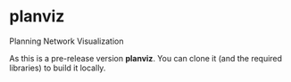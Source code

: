 # planviz

Planning Network Visualization

As this is a pre-release version **planviz**. You can clone
it (and the required libraries) to build it locally.

<svg xmlns="http://www.w3.org/2000/svg" xmlns:xlink="http://www.w3.org/1999/xlink"  id="bigplan" viewBox="0 0 305 290" style="top:0px;left:0px;" width="470.12068965517244" height="447" data-reactid=".2">
<style type="text/css">
<![CDATA[
/* Copyright (c) 2016 Dynamic Object Language Labs Inc.

   This software is licensed under the terms of the
   Apache License, Version 2.0 which can be found in
   the file LICENSE at the root of this distribution.
*/

svg, g, rect, circle, text, symbol, use {
    pointer-events: all;
}

.plain {
    fill: none;
    stroke: black;
    stroke-width: 1px;
}

#arrowhead {
    fill: #444;
}

#arrowlight {
    fill: lightblue;
}

#arrow {
    /* fill: #555; */
    fill: rgba(100,100,100,0.9);
}

#arrow-long {
    /* fill: #888; */
    fill: rgba(150,150,150,0.9);
}

#arrow-very-long {
    /* fill: #ccc; */
    fill: rgba(200,200,200,0.9);
}

#choicehem > circle {
    fill: blue;
}

.outline {
    fill: none;
    stroke: green;
    stroke-width: 1px;
}

.planview {
    fill: rgba(0,0,255,0.2);
    stroke: none;
}


.activity-normal, .null-activity-normal, .parallel-edge-normal {
    fill: none;
    stroke: #444;
    stroke-width: 3.0px;
}

.choice-edge-normal {
    fill: none;
    stroke: #888;
    stroke-width: 3.0px;
}

.target-unselected {
    fill: none;
}

.node .target-unselected {
    stroke: none;
}

.node .target-selected {
    opacity: 0.67;
    fill: yellow;
}

.node:hover .target-selected, .node:hover .target-unselected {
                                  opacity: 0.67;
                                  fill: Fuchsia;
                              }

.edge .target {
    fill-opacity: 0.67;
    opacity: 0.67;
    stroke-width: 8px;
}

.edge .target-unselected {
    fill-opacity: 0.67;
    opacity: 0.67;
    stroke: none;
    stroke-width: 8px;
}

.edge .target-selected {
    fill-opacity: 0.67;
    opacity: 0.67;
    stroke: yellow;
    stroke-width: 8px;
}

.edge:hover .target-selected, .edge:hover .target-unselected {
                                  stroke: Fuchsia;
                                  stroke-width: 8px;
                              }

.activity-active, .null-activity-active, .activity-started, .null-activity-started, .choice-edge-active, .parallel-edge-active, .choice-edge-started, .parallel-edge-started {
    fill: none;
    stroke: blue;
    stroke-width: 3.0px;
}

.activity-finished, .null-activity-finished, .choice-edge-finished, .parallel-edge-finished {
    fill: none;
    stroke: #00ff00;
    stroke-width: 3.0px;
}

.activity-negotiation, .null-activity-negotiation, .activity-start, .null-activity-start, .choice-edge-negotiation, .parallel-edge-negotiation  {
    fill: none;
    stroke: orange;
    stroke-width: 3.0px;
}

.activity-best, .null-activity-best, .choice-edge-best, .parallel-edge-best {
    fill: none;
    stroke: magenta;
    stroke-width: 3.0px;
}

.activity-impossible, .null-activity-impossible, .choice-edge-impossible, .parallel-edge-impossible  {
    fill: none;
    stroke: grey;
    stroke-width: 3.0px;
}

.activity-failed, .null-activity-failed, .choice-edge-failed, .parallel-edge-failed  {
    fill: none;
    stroke: red;
    stroke-width: 3.0px;
}


.edge-vedge {
    fill: none;
    stroke: yellow;
    stroke-width: 3.0px;
}

.virtual-normal {
    fill: none;
    stroke: #eee;
    stroke-width: 3.0px;
}

.temporal-constraint-normal {
    fill: none;
    stroke-dasharray: 2 2;
    stroke: rgba(100,100,100,0.5);
    stroke-width: 3.0px;
}

.temporal-constraint-normal-long {
    fill: none;
    stroke-dasharray: 3 3;
    stroke: rgba(150,150,150,0.5);
    stroke-width: 3.0px;
}

.temporal-constraint-normal-very-long {
    fill: none;
    stroke-dasharray: 4 4;
    stroke: rgba(200,200,200,0.5);
    stroke-width: 1px;
}

.parallel-normal, .choice-normal, .state-normal {
    /* fill: #0099cc; */
    fill: white;
    stroke: #006699;
    stroke-width: 3px;
}

.parallel-best, .choice-best, .state-best {
    fill: magenta;
    stroke: #006699;
    stroke-width: 3px;
}

.parallel-impossible, .choice-impossible, .state-impossible {
    fill: silver;
    stroke: #006699;
    stroke-width: 3px;
}

.parallel-reached, .choice-reached, .state-reached {
    fill: #00ff00;
    stroke: #006699;
    stroke-width: 3px;
}

.parallel-failed, .choice-failed, .state-failed {
    fill: #ff0000;
    stroke: #006699;
    stroke-width: 3px;
}

/* typically :started is not used for TPN nodes */
.parallel-started, .choice-started, .state-started {
    fill: blue;
    stroke: #006699;
    stroke-width: 3px;
}

.hem-normal {
    fill: white;
    stroke: Chocolate;
    stroke-width: 3.0px;
}

.hem-reached {
    fill: #00ff00;
    stroke: Chocolate;
    stroke-width: 3.0px;
}

.hem-best {
    fill: magenta;
    stroke: Chocolate;
    stroke-width: 3.0px;
}

.hem-impossible {
    fill: silver;
    stroke: Chocolate;
    stroke-width: 3.0px;
}

.hem-reached {
    fill: #00ff00;
    stroke: Chocolate;
    stroke-width: 3.0px;
}

.hem-failed {
    fill: red;
    stroke: Chocolate;
    stroke-width: 3.0px;
}

.hem-started {
    /* fill: #0099cc; */
    fill: blue;
    stroke: Chocolate;
    stroke-width: 3.0px;
}

.active, .started {
    fill: blue;
    stroke: #006699;
    stroke-width: 4px;
}

.best {
    fill: magenta;
    stroke: #006699;
    stroke-width: 4px;
}

.negotiation, .start  {
    fill: orange;
    stroke: #006699;
    stroke-width: 4px;
}

.impossible {
    fill: grey;
    stroke: #006699;
    stroke-width: 4px;
}

.failed {
    fill: red;
    stroke: #006699;
    stroke-width: 4px;
}

.state-virtual-normal {
    fill: #eee;
    stroke: lightgray;
    stroke-width: 4px;
}

.normal-probability {
    fill: #0099cc;
    stroke: #006699;
    stroke-width: 4px;
}

.active-probability, .started-probability {
    fill: blue;
    stroke: #006699;
    stroke-width: 4px;
}

.reached-probability {
    fill: #00ff00;
    stroke: #006699;
    stroke-width: 4px;
}

.best-probability {
    fill: magenta;
    stroke: #006699;
    stroke-width: 4px;
}

.negotiation-probability, .start-probability  {
    fill: orange;
    stroke: #006699;
    stroke-width: 4px;
}

.impossible-probability {
    fill: grey;
    stroke: #006699;
    stroke-width: 4px;
}

.failed-probability {
    fill: red;
    stroke: #006699;
    stroke-width: 4px;
}

.parallel {
    stroke: black;
    stroke-width: 3px;
}

.choice {
    fill: none;
    stroke: black;
    /* stroke-width: 1.5px; */
    stroke-width: 3px;
}

.unchoice {
    fill: none;
    stroke: #555;
    stroke-width: 2.2px;
}

text {
    font-size: 9px;
    font-family: Roboto Condensed, Liberation Sans Narrow, Nimbus Sans Condensed,  Helvetica Narrow, Helvetica, Verdana, Arial, sans-serif;
    pointer-events: none;
    text-shadow: 0.16em 0.16em 0.10em white, -0.16em -0.16em 0.10em white, -0.16em 0.16em 0.10em white, 0.16em -0.16em 0.10em white;
}

text.node-label {
    font-size: 7px;
    fill: DarkSlateGrey;
}

.show, .node:hover .node-tooltip, .edge:hover .edge-tooltip {
                                      fill-opacity: 1.0;
                                      opacity: 1.0;
                                  }

.hide {
    opacity: 0.0;
    fill-opacity: 0.0;
}

.node {
}

.edge {
}

.node-tooltip, .edge-tooltip {
    transition: opacity 0.5s ease;
}
.node-tooltip rect, .edge-tooltip rect {
    fill: Cornsilk;
    stroke: Chocolate;
    stroke-width: 1.0px;
}

]]>
</style>
<defs data-reactid=".2.0">
<g id="state" data-reactid=".2.0.0">
<circle r="10" class="node" data-reactid=".2.0.0.0">
</circle>
</g>
<g id="parallel" data-reactid=".2.0.1">
<circle r="10" class="node" data-reactid=".2.0.1.0">
</circle>
<path d="M-5 -7L-5 7M5 7L5 -7" class="parallel" data-reactid=".2.0.1.1">
</path>
</g>
<g id="choice" data-reactid=".2.0.2">
<circle r="10" class="node" data-reactid=".2.0.2.0">
</circle>
<circle r="5" class="choice" data-reactid=".2.0.2.1">
</circle>
</g>
<g id="unchoice" data-reactid=".2.0.3">
<circle r="10" class="node" data-reactid=".2.0.3.0">
</circle>
<path d="M-4.719484489288494 2.7247956403269757L-4.719484489288494 -2.7247956403269757L0 -5.4495912806539515L4.719484489288494 -2.7247956403269757L4.719484489288494 2.7247956403269757L0 5.4495912806539515Z" class="unchoice" data-reactid=".2.0.3.1">
</path>
</g>
<g id="hem" data-reactid=".2.0.4">
<rect x="-40" y="-20" rx="3" ry="3" width="80" height="40" class="hem" data-reactid=".2.0.4.0">
</rect>
</g>
<g id="markers" data-reactid=".2.0.5">
<marker id="arrowhead" orient="auto" markerHeight="4" markerWidth="4" refY="0" refX="17" viewBox="0 -5 10 10">
<path d="M0,-5L10,0L0,5">
</path>
</marker>

<marker id="choicehem" orient="auto" markerHeight="5" markerWidth="5" refY="0" refX="-70" viewBox="-5 -5 10 10">
<circle r="5">
</circle>
</marker>

<marker id="arrowhem" orient="auto" markerHeight="5" markerWidth="5" refY="0" refX="5" viewBox="0 -5 10 10">
<path d="M0,-5L10,0L0,5">
</path>
</marker>

<marker id="arrowlight" orient="auto" markerHeight="4" markerWidth="4" refY="0" refX="19" viewBox="0 -5 10 10">
<path d="M0,-5L10,0L0,5">
</path>
</marker>

<marker id="arrow" orient="auto" markerHeight="3" markerWidth="3" refY="-2" refX="22" viewBox="0 -5 10 10">
<path d="M0,-5L10,-1L1,5">
</path>
</marker>

<marker id="arrow-long" orient="auto" markerHeight="3.5" markerWidth="3.5" refY="-0.5" refX="20" viewBox="0 -5 10 10">
<path d="M0,-5L10,0L0,5">
</path>
</marker>

<marker id="arrow-very-long" orient="auto" markerHeight="8" markerWidth="8" refY="0" refX="24" viewBox="0 -5 10 10">
<path d="M0,-5L10,0L0,5">
</path>
</marker>

</g>
</defs>
<g id="planviz" data-reactid=".2.1">
<g data-reactid=".2.1.$=2rmq-net-24567">
<g data-reactid=".2.1.$=2rmq-net-24567.$=2rmq-net-24567=2net-24567">
<g class="edge" data-reactid=".2.1.$=2rmq-net-24567.$=2rmq-net-24567=2net-24567.$=2rmq-net-24567=2act-24565">
<path marker-end="url(#arrowhead)" d="M25 105L75 130" class="null-activity-finished" data-reactid=".2.1.$=2rmq-net-24567.$=2rmq-net-24567=2net-24567.$=2rmq-net-24567=2act-24565.2">
</path>
<g class="edge-tooltip hide" data-reactid=".2.1.$=2rmq-net-24567.$=2rmq-net-24567=2net-24567.$=2rmq-net-24567=2act-24565.3:0">
<rect x="10" y="90.5" rx="3" ry="3" width="80" height="15" data-reactid=".2.1.$=2rmq-net-24567.$=2rmq-net-24567=2net-24567.$=2rmq-net-24567=2act-24565.3:0.0">
</rect>
<text x="14" y="100.5" data-reactid=".2.1.$=2rmq-net-24567.$=2rmq-net-24567=2net-24567.$=2rmq-net-24567=2act-24565.3:0.1">
act-24565 finished</text>
</g>
</g>
<g class="edge" data-reactid=".2.1.$=2rmq-net-24567.$=2rmq-net-24567=2net-24567.$=2rmq-net-24567=2act-24559">
<path d="M75 130L180 130" class="target-unselected" data-reactid=".2.1.$=2rmq-net-24567.$=2rmq-net-24567=2net-24567.$=2rmq-net-24567=2act-24559.0">
</path>
<path marker-end="url(#arrowhead)" d="M75 130L180 130" class="activity-active" data-reactid=".2.1.$=2rmq-net-24567.$=2rmq-net-24567=2net-24567.$=2rmq-net-24567=2act-24559.1">
</path>
<g class="edge-tooltip hide" data-reactid=".2.1.$=2rmq-net-24567.$=2rmq-net-24567=2net-24567.$=2rmq-net-24567=2act-24559.2:0">
<rect x="91.5" y="135" rx="3" ry="3" width="72" height="15" data-reactid=".2.1.$=2rmq-net-24567.$=2rmq-net-24567=2net-24567.$=2rmq-net-24567=2act-24559.2:0.0">
</rect>
<text x="95.5" y="145" data-reactid=".2.1.$=2rmq-net-24567.$=2rmq-net-24567=2net-24567.$=2rmq-net-24567=2act-24559.2:0.1">
act-24559 active</text>
</g>
</g>
<g class="edge" data-reactid=".2.1.$=2rmq-net-24567.$=2rmq-net-24567=2net-24567.$=2rmq-net-24567=2act-24566">
<path marker-end="url(#arrowhead)" d="M180 130L230 105" class="null-activity-normal" data-reactid=".2.1.$=2rmq-net-24567.$=2rmq-net-24567=2net-24567.$=2rmq-net-24567=2act-24566.2">
</path>
<g class="edge-tooltip hide" data-reactid=".2.1.$=2rmq-net-24567.$=2rmq-net-24567=2net-24567.$=2rmq-net-24567=2act-24566.3:0">
<rect x="169" y="90.5" rx="3" ry="3" width="72" height="15" data-reactid=".2.1.$=2rmq-net-24567.$=2rmq-net-24567=2net-24567.$=2rmq-net-24567=2act-24566.3:0.0">
</rect>
<text x="173" y="100.5" data-reactid=".2.1.$=2rmq-net-24567.$=2rmq-net-24567=2net-24567.$=2rmq-net-24567=2act-24566.3:0.1">
act-24566 normal</text>
</g>
</g>
<g class="edge" data-reactid=".2.1.$=2rmq-net-24567.$=2rmq-net-24567=2net-24567.$=2rmq-net-24567=2act-24563">
<path marker-end="url(#arrowhead)" d="M25 105L75 80" class="null-activity-normal" data-reactid=".2.1.$=2rmq-net-24567.$=2rmq-net-24567=2net-24567.$=2rmq-net-24567=2act-24563.2">
</path>
<g class="edge-tooltip hide" data-reactid=".2.1.$=2rmq-net-24567.$=2rmq-net-24567=2net-24567.$=2rmq-net-24567=2act-24563.3:0">
<rect x="14" y="65.5" rx="3" ry="3" width="72" height="15" data-reactid=".2.1.$=2rmq-net-24567.$=2rmq-net-24567=2net-24567.$=2rmq-net-24567=2act-24563.3:0.0">
</rect>
<text x="18" y="75.5" data-reactid=".2.1.$=2rmq-net-24567.$=2rmq-net-24567=2net-24567.$=2rmq-net-24567=2act-24563.3:0.1">
act-24563 normal</text>
</g>
</g>
<g class="edge" data-reactid=".2.1.$=2rmq-net-24567.$=2rmq-net-24567=2net-24567.$=2rmq-net-24567=2act-24556">
<path d="M75 80L180 80" class="target-unselected" data-reactid=".2.1.$=2rmq-net-24567.$=2rmq-net-24567=2net-24567.$=2rmq-net-24567=2act-24556.0">
</path>
<path marker-end="url(#arrowhead)" d="M75 80L180 80" class="activity-normal" data-reactid=".2.1.$=2rmq-net-24567.$=2rmq-net-24567=2net-24567.$=2rmq-net-24567=2act-24556.1">
</path>
<g class="edge-tooltip hide" data-reactid=".2.1.$=2rmq-net-24567.$=2rmq-net-24567=2net-24567.$=2rmq-net-24567=2act-24556.2:0">
<rect x="91.5" y="85" rx="3" ry="3" width="72" height="15" data-reactid=".2.1.$=2rmq-net-24567.$=2rmq-net-24567=2net-24567.$=2rmq-net-24567=2act-24556.2:0.0">
</rect>
<text x="95.5" y="95" data-reactid=".2.1.$=2rmq-net-24567.$=2rmq-net-24567=2net-24567.$=2rmq-net-24567=2act-24556.2:0.1">
act-24556 normal</text>
</g>
</g>
<g class="edge" data-reactid=".2.1.$=2rmq-net-24567.$=2rmq-net-24567=2net-24567.$=2rmq-net-24567=2cnstr-24554">
<path marker-end="url(#arrow)" d="M75 80A78.75 78.75 0 0,1 180 80" class="temporal-constraint-normal" data-reactid=".2.1.$=2rmq-net-24567.$=2rmq-net-24567=2net-24567.$=2rmq-net-24567=2cnstr-24554.2">
</path>
<g class="edge-tooltip hide" data-reactid=".2.1.$=2rmq-net-24567.$=2rmq-net-24567=2net-24567.$=2rmq-net-24567=2cnstr-24554.3:0">
<rect x="87.5" y="32.94678440936948" rx="3" ry="3" width="80" height="15" data-reactid=".2.1.$=2rmq-net-24567.$=2rmq-net-24567=2net-24567.$=2rmq-net-24567=2cnstr-24554.3:0.0">
</rect>
<text x="91.5" y="42.94678440936948" data-reactid=".2.1.$=2rmq-net-24567.$=2rmq-net-24567=2net-24567.$=2rmq-net-24567=2cnstr-24554.3:0.1">
cnstr-24554 normal</text>
</g>
</g>
<g class="edge" data-reactid=".2.1.$=2rmq-net-24567.$=2rmq-net-24567=2net-24567.$=2rmq-net-24567=2act-24564">
<path marker-end="url(#arrowhead)" d="M180 80L230 105" class="null-activity-normal" data-reactid=".2.1.$=2rmq-net-24567.$=2rmq-net-24567=2net-24567.$=2rmq-net-24567=2act-24564.2">
</path>
<g class="edge-tooltip hide" data-reactid=".2.1.$=2rmq-net-24567.$=2rmq-net-24567=2net-24567.$=2rmq-net-24567=2act-24564.3:0">
<rect x="169" y="65.5" rx="3" ry="3" width="72" height="15" data-reactid=".2.1.$=2rmq-net-24567.$=2rmq-net-24567=2net-24567.$=2rmq-net-24567=2act-24564.3:0.0">
</rect>
<text x="173" y="75.5" data-reactid=".2.1.$=2rmq-net-24567.$=2rmq-net-24567=2net-24567.$=2rmq-net-24567=2act-24564.3:0.1">
act-24564 normal</text>
</g>
</g>
<g class="node" data-reactid=".2.1.$=2rmq-net-24567.$=2rmq-net-24567=2net-24567.$=2rmq-net-24567=2node-24561">
<circle cx="25" cy="105" r="16" class="target-unselected" data-reactid=".2.1.$=2rmq-net-24567.$=2rmq-net-24567=2net-24567.$=2rmq-net-24567=2node-24561.0">
</circle>
<use x="25" y="105" xlink:href="#choice" class="choice-reached" data-reactid=".2.1.$=2rmq-net-24567.$=2rmq-net-24567=2net-24567.$=2rmq-net-24567=2node-24561.1">
</use>
<g class="node-tooltip hide" data-reactid=".2.1.$=2rmq-net-24567.$=2rmq-net-24567=2net-24567.$=2rmq-net-24567=2node-24561.2">
<rect x="-15" y="80" rx="3" ry="3" width="80" height="15" data-reactid=".2.1.$=2rmq-net-24567.$=2rmq-net-24567=2net-24567.$=2rmq-net-24567=2node-24561.2.0">
</rect>
<text x="-11" y="90" data-reactid=".2.1.$=2rmq-net-24567.$=2rmq-net-24567=2net-24567.$=2rmq-net-24567=2node-24561.2.1">
node-24561 reached</text>
</g>
</g>
<g class="node" data-reactid=".2.1.$=2rmq-net-24567.$=2rmq-net-24567=2net-24567.$=2rmq-net-24567=2node-24560">
<circle cx="75" cy="130" r="16" class="target-unselected" data-reactid=".2.1.$=2rmq-net-24567.$=2rmq-net-24567=2net-24567.$=2rmq-net-24567=2node-24560.0">
</circle>
<use x="75" y="130" xlink:href="#state" class="state-reached" data-reactid=".2.1.$=2rmq-net-24567.$=2rmq-net-24567=2net-24567.$=2rmq-net-24567=2node-24560.1">
</use>
<g class="node-tooltip hide" data-reactid=".2.1.$=2rmq-net-24567.$=2rmq-net-24567=2net-24567.$=2rmq-net-24567=2node-24560.2">
<rect x="35" y="105" rx="3" ry="3" width="80" height="15" data-reactid=".2.1.$=2rmq-net-24567.$=2rmq-net-24567=2net-24567.$=2rmq-net-24567=2node-24560.2.0">
</rect>
<text x="39" y="115" data-reactid=".2.1.$=2rmq-net-24567.$=2rmq-net-24567=2net-24567.$=2rmq-net-24567=2node-24560.2.1">
node-24560 reached</text>
</g>
</g>
<g class="node" data-reactid=".2.1.$=2rmq-net-24567.$=2rmq-net-24567=2net-24567.$=2rmq-net-24567=2node-24558">
<circle cx="180" cy="130" r="16" class="target-unselected" data-reactid=".2.1.$=2rmq-net-24567.$=2rmq-net-24567=2net-24567.$=2rmq-net-24567=2node-24558.0">
</circle>
<use x="180" y="130" xlink:href="#state" class="state-normal" data-reactid=".2.1.$=2rmq-net-24567.$=2rmq-net-24567=2net-24567.$=2rmq-net-24567=2node-24558.1">
</use>
<g class="node-tooltip hide" data-reactid=".2.1.$=2rmq-net-24567.$=2rmq-net-24567=2net-24567.$=2rmq-net-24567=2node-24558.2">
<rect x="142" y="105" rx="3" ry="3" width="76" height="15" data-reactid=".2.1.$=2rmq-net-24567.$=2rmq-net-24567=2net-24567.$=2rmq-net-24567=2node-24558.2.0">
</rect>
<text x="146" y="115" data-reactid=".2.1.$=2rmq-net-24567.$=2rmq-net-24567=2net-24567.$=2rmq-net-24567=2node-24558.2.1">
node-24558 normal</text>
</g>
</g>
<g class="node" data-reactid=".2.1.$=2rmq-net-24567.$=2rmq-net-24567=2net-24567.$=2rmq-net-24567=2node-24562">
<circle cx="230" cy="105" r="16" class="target-unselected" data-reactid=".2.1.$=2rmq-net-24567.$=2rmq-net-24567=2net-24567.$=2rmq-net-24567=2node-24562.0">
</circle>
<use x="230" y="105" xlink:href="#choice" class="choice-normal" data-reactid=".2.1.$=2rmq-net-24567.$=2rmq-net-24567=2net-24567.$=2rmq-net-24567=2node-24562.1">
</use>
<g class="node-tooltip hide" data-reactid=".2.1.$=2rmq-net-24567.$=2rmq-net-24567=2net-24567.$=2rmq-net-24567=2node-24562.2">
<rect x="192" y="80" rx="3" ry="3" width="76" height="15" data-reactid=".2.1.$=2rmq-net-24567.$=2rmq-net-24567=2net-24567.$=2rmq-net-24567=2node-24562.2.0">
</rect>
<text x="196" y="90" data-reactid=".2.1.$=2rmq-net-24567.$=2rmq-net-24567=2net-24567.$=2rmq-net-24567=2node-24562.2.1">
node-24562 normal</text>
</g>
</g>
<g class="node" data-reactid=".2.1.$=2rmq-net-24567.$=2rmq-net-24567=2net-24567.$=2rmq-net-24567=2node-24557">
<circle cx="75" cy="80" r="16" class="target-unselected" data-reactid=".2.1.$=2rmq-net-24567.$=2rmq-net-24567=2net-24567.$=2rmq-net-24567=2node-24557.0">
</circle>
<use x="75" y="80" xlink:href="#state" class="state-normal" data-reactid=".2.1.$=2rmq-net-24567.$=2rmq-net-24567=2net-24567.$=2rmq-net-24567=2node-24557.1">
</use>
<g class="node-tooltip hide" data-reactid=".2.1.$=2rmq-net-24567.$=2rmq-net-24567=2net-24567.$=2rmq-net-24567=2node-24557.2">
<rect x="37" y="55" rx="3" ry="3" width="76" height="15" data-reactid=".2.1.$=2rmq-net-24567.$=2rmq-net-24567=2net-24567.$=2rmq-net-24567=2node-24557.2.0">
</rect>
<text x="41" y="65" data-reactid=".2.1.$=2rmq-net-24567.$=2rmq-net-24567=2net-24567.$=2rmq-net-24567=2node-24557.2.1">
node-24557 normal</text>
</g>
</g>
<g class="node" data-reactid=".2.1.$=2rmq-net-24567.$=2rmq-net-24567=2net-24567.$=2rmq-net-24567=2node-24555">
<circle cx="180" cy="80" r="16" class="target-unselected" data-reactid=".2.1.$=2rmq-net-24567.$=2rmq-net-24567=2net-24567.$=2rmq-net-24567=2node-24555.0">
</circle>
<use x="180" y="80" xlink:href="#state" class="state-normal" data-reactid=".2.1.$=2rmq-net-24567.$=2rmq-net-24567=2net-24567.$=2rmq-net-24567=2node-24555.1">
</use>
<g class="node-tooltip hide" data-reactid=".2.1.$=2rmq-net-24567.$=2rmq-net-24567=2net-24567.$=2rmq-net-24567=2node-24555.2">
<rect x="142" y="55" rx="3" ry="3" width="76" height="15" data-reactid=".2.1.$=2rmq-net-24567.$=2rmq-net-24567=2net-24567.$=2rmq-net-24567=2node-24555.2.0">
</rect>
<text x="146" y="65" data-reactid=".2.1.$=2rmq-net-24567.$=2rmq-net-24567=2net-24567.$=2rmq-net-24567=2node-24555.2.1">
node-24555 normal</text>
</g>
</g>
<text text-anchor="middle" x="45" y="112.5" data-reactid=".2.1.$=2rmq-net-24567.$=2rmq-net-24567=2net-24567.$=2rmq-net-24567=2act-24565-label">
</text>
<text text-anchor="middle" x="122.5" y="125" data-reactid=".2.1.$=2rmq-net-24567.$=2rmq-net-24567=2net-24567.$=2rmq-net-24567=2act-24559-label">
plant$unbounded</text>
<text text-anchor="middle" x="200" y="112.5" data-reactid=".2.1.$=2rmq-net-24567.$=2rmq-net-24567=2net-24567.$=2rmq-net-24567=2act-24566-label">
</text>
<text text-anchor="middle" x="45" y="87.5" data-reactid=".2.1.$=2rmq-net-24567.$=2rmq-net-24567=2net-24567.$=2rmq-net-24567=2act-24563-label">
</text>
<text text-anchor="middle" x="122.5" y="75" data-reactid=".2.1.$=2rmq-net-24567.$=2rmq-net-24567=2net-24567.$=2rmq-net-24567=2act-24556-label">
plant$bounded</text>
<text text-anchor="middle" x="122.5" y="54.94678440936948" data-reactid=".2.1.$=2rmq-net-24567.$=2rmq-net-24567=2net-24567.$=2rmq-net-24567=2cnstr-24554-label">
 [1 5]</text>
<text text-anchor="middle" x="200" y="87.5" data-reactid=".2.1.$=2rmq-net-24567.$=2rmq-net-24567=2net-24567.$=2rmq-net-24567=2act-24564-label">
</text>
</g>
</g>
</g>
</svg>

Check out the [CHANGELOG](CHANGELOG.md)

## News

The [DOLL](http://dollabs.com/) team (including
[Paul Robertson](https://twitter.com/DrPaulRobertson),
[Dan Cerys](https://twitter.com/dcerys),
[Prakash Manghwani](https://twitter.com/manghwani), and
[Tom Marble](https://twitter.com/tmarble)) recently demoed
PLANVIZ in the talk **Model based programming in PAMELA** at
[Clojure/west](http://clojurewest.org/speakers#tmarble).
Check out the [ClojureTV](https://youtu.be/WLovW6hlYHM) video
and the [slides](https://github.com/dollabs/pamela/blob/master/doc/slides/ClojureWestHelloPamela.pdf).

For more details visit the [PAMELA project page](http://dollabs.com/projects/pamela).

## Documentation

The **planviz** application is part of the [PAMELA](https://github.com/dollabs/pamela) suite of tools.

## Building

Here are the steps to build **planviz** locally:

1. Install [RabbitMQ](https://www.rabbitmq.com/) Server
 * For Debian GNU/Linux systems simply do

   `# apt-get install rabbitmq-server`

1. Install [boot](https://github.com/dollabs/plan-schema#building).
   Please note the steps to install **boot.properties** and **profile.boot**
   to your `~/.boot/` directory (so that the cider deftask is available).

   ````
   $ boot --version
   #http://boot-clj.com
   #Wed Apr 13 13:18:30 CDT 2016
   BOOT_CLOJURE_NAME=org.clojure/clojure
   BOOT_CLOJURE_VERSION=1.8.0
   BOOT_VERSION=2.5.5
   $
   ````

2. Clone and install [plan-schema](https://github.com/dollabs/plan-schema)

   ````
   $ mkdir -p ~/src/github/dollabs
   $ cd ~/src/github/dollabs
   $ git clone https://github.com/dollabs/plan-schema
   $ cd plan-schema
   $ boot local
   ````

3. Clone and install [webtasks](https://github.com/dollabs/webtasks)

   ````
   $ cd ..
   $ git clone https://github.com/dollabs/webtasks
   $ cd webtasks
   $ boot local
   ````

4. Clone and install [webkeys](https://github.com/dollabs/webkeys)

   ````
   $ cd ..
   $ git clone https://github.com/dollabs/webkeys
   $ cd webkeys
   $ boot local
   ````

5. Clone and build **planviz** (_NOTE:_ you may see various warnings
like `WARNING: Use of undeclared Var planviz.components/x21694 at line 42`
that do not prevent building)

   ````
   $ cd ..
   $ git clone https://github.com/dollabs/planviz
   $ cd planviz
   $ boot build-jar
   ````

6. Run the demo
  * *NOTE* this config uses the example plans from **plan-schema**
  * For convenience you may add the [planviz/bin](bin) directory to your `PATH`
(or simply refer to the startup script as `./bin/planviz`).
  * Note that the single argument to `planviz FOO` refers to a configuration file
    with details in `config/FOO.edn`.

   ````
   $ planviz demo
   ````

7. After you see `PLANVIZ server ready` you can open a (or several) browser windows to [http://localhost:8080](http://localhost:8080)

   ````
   $ open http://localhost:8080
   ````

## Commands (*a la* IRC)

* `/who` see which clients are connected
* `/whoami` see the host and port of your browser connection (remote id)
* `/msg user ...` private message for user
* `/nick firefox` set nickname for this connection
* `/list` list available plans
* `/show v1.tpn` show a specific plan
* `/next` view the next plan
* `/prev` view the previous plan
* `/manual` manual mode (do not respond to other user updates)
* `/auto` automatic mode (highlight relevent selections from others)
* `/export` export current plan as SVG
* `/?` help
* `free format text` broadcast message

## Key bindings

* **z** or **=**  (zoom-in)
* **x** or **-** (zoom-out)
* **ArrowRight** (pan-right)
* **ArrowLeft** (pan-left)
* **ArrowUp** (pan-up)
* **ArrowDown** (pan-down)
* **A-ArrowRight** or **C-ArrowRight** (next-plan) *use Alt- or Control- key*
* **A-ArrowLeft** or **C-ArrowLeft** (prev-plan)
* **1** (reset) *zoom out to 100%*
* **p** (list-plans)

## Development status and Contributing

Please see [CONTRIBUTING](CONTRIBUTING.md) for details on
how to make a contribution.

*NOTE* The tests are (obviously) incomplete!


## Copyright and license

Copyright © 2016 Dynamic Object Language Labs Inc.

Licensed under the [Apache License 2.0](http://opensource.org/licenses/Apache-2.0) [LICENSE](LICENSE)
